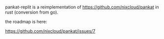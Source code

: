 pankat-replit is a reimplementation of https://github.com/nixcloud/pankat in rust (conversion from go).

the roadmap is here:

https://github.com/nixcloud/pankat/issues/7


